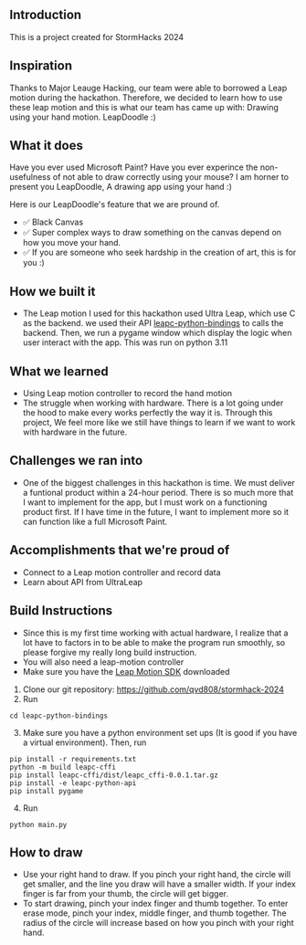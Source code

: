 ## Introduction
This is a project created for StormHacks 2024

## Inspiration

Thanks to Major Leauge Hacking, our team were able to borrowed a Leap motion during the hackathon. Therefore, we decided to learn how to use these leap motion and this is what our team has came up with: Drawing using your hand motion. LeapDoodle :)

## What it does
Have you ever used Microsoft Paint? Have you ever experince the non-usefulness of not able to draw correctly using your mouse? I am horner to present you LeapDoodle, A drawing app using your hand :)

Here is our LeapDoodle's feature that we are pround of.

- ✅ Black Canvas
- ✅ Super complex ways to draw something on the canvas depend on how you move your hand.
- ✅ If you are someone who seek hardship in the creation of art, this is for you :)

## How we built it
- The Leap motion I used for this hackathon used Ultra Leap, which use C as the backend. we used their API [leapc-python-bindings](https://github.com/ultraleap/leapc-python-bindings) to calls the backend. Then, we run a pygame window which display the logic when user interact with the app. This was run on python 3.11


## What we learned
- Using Leap motion controller to record the hand motion
- The struggle when working with hardware. There is a lot going under the hood to make every works perfectly the way it is. Through this project, We feel more like we still have things to learn if we want to work with hardware in the future.

## Challenges we ran into
- One of the biggest challenges in this hackathon is time. We must deliver a funtional product within a 24-hour period. There is so much more that I want to implement for the app, but I must work on a functioning product first. If I have time in the future, I want to implement more so it can function like a full Microsoft Paint.

## Accomplishments that we're proud of
- Connect to a Leap motion controller and record data
- Learn about API from UltraLeap

## Build Instructions
- Since this is my first time working with actual hardware, I realize that a lot have to factors in to be able to make the program run smoothly, so please forgive my really long build instruction.
- You will also need a leap-motion controller
- Make sure you have the [Leap Motion SDK](https://leap2.ultraleap.com/downloads/leap-motion-controller/) downloaded

1. Clone our git repository: https://github.com/qvd808/stormhack-2024
2. Run
```
cd leapc-python-bindings
```
3. Make sure you have a python environment set ups (It is good if you have a virtual environment). Then, run
```
pip install -r requirements.txt
python -m build leapc-cffi
pip install leapc-cffi/dist/leapc_cffi-0.0.1.tar.gz
pip install -e leapc-python-api
pip install pygame
```
4. Run
```
python main.py
```

## How to draw
- Use your right hand to draw. If you pinch your right hand, the circle will get smaller, and the line you draw will have a smaller width. If your index finger is far from your thumb, the circle will get bigger.
- To start drawing, pinch your index finger and thumb together. To enter erase mode, pinch your index, middle finger, and thumb together. The radius of the circle will increase based on how you pinch with your right hand.
